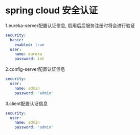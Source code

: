 # spring cloud 安全认证

1.eureka-server配置认证信息, 启用后后服务注册时将会进行验证
```application.yml
security:
  basic:
    enabled: true
  user:
    name: eureka
    password: iot
```
2.config-server配置认证信息
```application.yml
security:
  user:
    name: admin
    password: 'admin'
```

3.client配置认证信息
```application.yml
security:
  user:
    name: admin
    password: 'admin'
```

